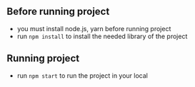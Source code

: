 ## Before running project

- you must install node.js, yarn before running project
- run `npm install` to install the needed library of the project

## Running project

- run `npm start` to run the project in your local
